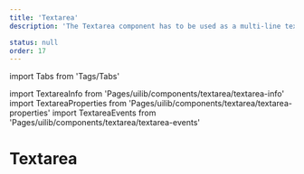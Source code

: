```yaml
---
title: 'Textarea'
description: 'The Textarea component has to be used as a multi-line text input control with an unlimited number of characters possible.'

status: null
order: 17
---
```


import Tabs from 'Tags/Tabs'

import TextareaInfo from 'Pages/uilib/components/textarea/textarea-info'
import TextareaProperties from 'Pages/uilib/components/textarea/textarea-properties'
import TextareaEvents from 'Pages/uilib/components/textarea/textarea-events'

# Textarea

<Tabs>
  <Tabs.Content>
    <TextareaInfo />
  </Tabs.Content>
  <Tabs.Content>
    <TextareaProperties />
  </Tabs.Content>
  <Tabs.Content>
    <TextareaEvents  />
  </Tabs.Content>
</Tabs>
